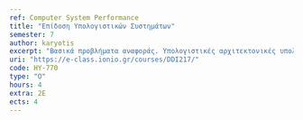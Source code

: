 ```yaml
---
ref: Computer System Performance
title: "Επίδοση Υπολογιστικών Συστημάτων"
semester: 7
author: karyotis
excerpt: "Βασικά προβλήματα αναφοράς. Υπολογιστικές αρχιτεκτονικές υπολογιστικών συστημάτων. Αρχιτεκτονικές νέφους, συστάδων και κατανημημένες αρχιτεκτονικές. Επισκόπηση εννοιών από την Θεωρία Πιθανοτήτων, με έμφαση σε κατανομές τυχαίων μεταβλητών χωρίς μνήμη (κατανομή Poisson και εκθετική κατανομή). Στοχαστικές ανελίξεις Markov. Στασιμότητα και εργοδικότητα. Ορισμοί και βασικά πρότυπα αναμονής (queuing models). Διαδικασίες αφίξεων και εξυπηρέτησης πελατών. Χρησιμοποίηση εξυπηρετητή. Μέση κατάσταση ουράς αναμονής. Μέσος χρόνος καθυστέρησης. Νόμος του Little. Ρυθμαπόδοση (throughput). Πιθανότητα απώλειας. Διαδικασίες γεννήσεων – θανάτων και εφαρμογές. Απλά συστήματα αναμονής Markov M/M/1, M/M/1/K, M/M/N, M/M/N/N. Ανοικτά και κλειστά δίκτυα ουρών αναμονής. Θεωρήματα Burke και Jackson. Εφαρμογές στην ανάλυση επιδόσεων δικτύων μετάδοσης δεδομένων (Internet), πολύ-επεξεργαστικών υπολογιστικών συστημάτων, πληροφοριακών συστημάτων  εξυπηρέτησης πελατών, συστημάτων διεκπεραίωσης επερωτήσεων σε βάσεις δεδομένων και συστημάτων εξυπηρέτησης πελατών, π.χ. τραπεζικών, διοδίων, κλπ. Ηλικία-της-Πληροφορίας στο Διαδίκτυο-των-Πραγμάτων: εισαγωγή και ανάλυση."
uri: "https://e-class.ionio.gr/courses/DDI217/"
code: ΗΥ-770
type: "O"
hours: 4
extra: 2Ε
ects: 4
---
```

